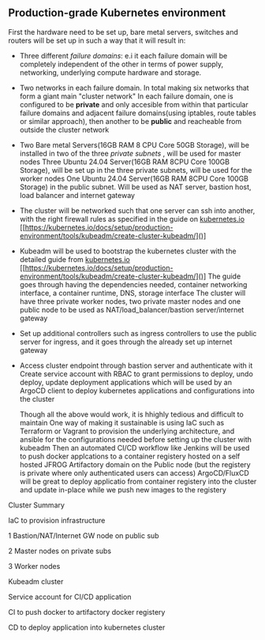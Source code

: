 ## Production-grade Kubernetes environment

First the hardware need to be set up, bare metal servers, switches and routers will be set up in such a way that it will result in:

* Three different *failure domains*: e.i it each failure domain will be completely independent of the other in terms of power supply, networking, underlying compute hardware and storage.
* Two networks in each failure domain.
  In total making six networks that form a giant main "cluster network"
  In each failure domain, one is configured to be **private** and only accesible from within that particular failure domains and adjacent failure domains(using iptables, route tables or similar approach), then another to be **public** and reacheable from outside the cluster network
* Two Bare metal Servers(16GB RAM    8 CPU Core    50GB Storage), will be installed in two of the three *private subnets* , will be used for master nodes
  Three Ubuntu 24.04 Server(16GB RAM     8CPU Core 100GB Storage), will be set up in the three private subnets, will be used for the worker nodes
  One Ubuntu 24.04 Server(16GB RAM     8CPU Core 100GB Storage) in the public subnet. Will be used as NAT server, bastion host, load balancer and internet gateway
* The cluster will be networked such that one server can ssh into another, with the right firewall rules as specified in the guide on [kubernetes.io]()
  [[https://kubernetes.io/docs/setup/production-environment/tools/kubeadm/create-cluster-kubeadm/]()]
* Kubeadm will be used to bootstrap the kubernetes cluster with the detailed guide from [kubernetes.io]()
  [[https://kubernetes.io/docs/setup/production-environment/tools/kubeadm/create-cluster-kubeadm/]()]
  The guide goes through having the dependencies needed, container networking interface, a container runtime, DNS, storage interface
  The cluster will have three private worker nodes, two private master nodes and one public node to be used as NAT/load_balancer/bastion server/internet gateway
* Set up additional controllers such as ingress controllers to use the public server for ingress, and it goes through the already set up internet gateway
* Access cluster endpoint through bastion server and authenticate with it
  Create service account with RBAC to grant permissions to deploy, undo deploy, update deployment applications which will be used by an ArgoCD client to deploy kubernetes applications and configurations into the cluster

  Though all the above would work, it is hhighly tedious and difficult to maintain
  One way of making it sustainable is using IaC such as Terraform or Vagrant to provision the underlying architecture, and ansible for the configurations needed before setting up the cluster with kubeadm
  Then an automated CI/CD workflow like Jenkins will be used to push docker applcations to a container registery hosted on a self hosted JFROG Artifactory domain on the Public node (but the registery is private where only authenticated users can access)
  ArgoCD/FluxCD will be great to deploy applicatio from container registery into the cluster and update in-place while we push new images to the registery



Cluster Summary

IaC to provision infrastructure

1 Bastion/NAT/Internet GW node on public sub

2 Master nodes on private subs

3 Worker nodes

Kubeadm cluster

Service account for CI/CD application

CI to push docker to artifactory docker registery

CD to deploy application into kubernetes cluster
